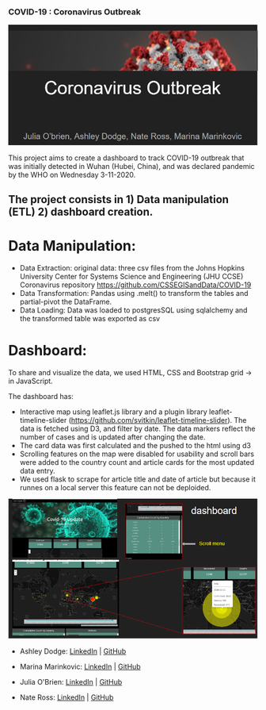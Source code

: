 ### COVID-19 : Coronavirus Outbreak

![](assets/images/title.PNG)

This project aims to create a dashboard to track COVID-19 outbreak that was initially detected in Wuhan (Hubei, China), and was declared pandemic by the WHO on Wednesday 3-11-2020.

## The project consists in 1) Data manipulation (ETL) 2) dashboard creation.

# Data Manipulation:
- Data Extraction: 
    original data: three csv  files from the Johns Hopkins University Center for Systems Science and Engineering (JHU CCSE) Coronavirus repository https://github.com/CSSEGISandData/COVID-19
- Data Transformation: 
    Pandas using .melt() to transform the tables and partial-pivot the DataFrame. 
- Data Loading: 
    Data was loaded to postgresSQL using sqlalchemy and the transformed table was exported as csv

# Dashboard:

To share and visualize the data, we used HTML, CSS and Bootstrap grid -> in JavaScript. 

The dashboard has:

- Interactive map using leaflet.js library and a plugin library leaflet-timeline-slider (https://github.com/svitkin/leaflet-timeline-slider). The data is fetched using D3, and filter by date. The data markers reflect the number of cases and is updated after changing the date.  
- The card data was first calculated and the pushed to the html using d3
- Scrolling features on the map were disabled for usability and scroll bars were added to the country count and article cards for the most updated data entry.
- We used flask to scrape for article title and date of article but because it runnes on a local server this feature can not be deploided. 

![](assets/images/Dashboard.PNG)



* Ashley Dodge: [LinkedIn](https://www.linkedin.com/in/ashleydodge88/) | [GitHub](https://github.com/adodge88)

* Marina Marinkovic: [LinkedIn](https://www.linkedin.com/in/marinamarinkovic/) | [GitHub](https://github.com/MPdeM)

* Julia O'Brien: [LinkedIn](https://www.linkedin.com/in/jobrien1726/) | [GitHub](https://github.com/jobrien1726)

* Nate Ross: [LinkedIn](https://www.linkedin.com/in/nathanielross/) | [GitHub](https://github.com/nathanielross)
